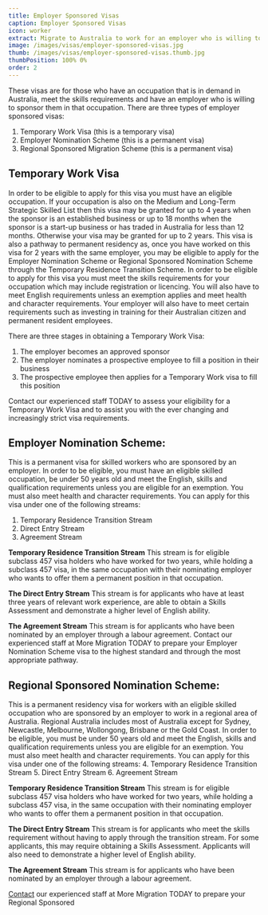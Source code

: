 ```yaml
---
title: Employer Sponsored Visas
caption: Employer Sponsored Visas
icon: worker
extract: Migrate to Australia to work for an employer who is willing to sponsor you
image: /images/visas/employer-sponsored-visas.jpg
thumb: /images/visas/employer-sponsored-visas.thumb.jpg
thumbPosition: 100% 0%
order: 2
---
```

These visas are for those who have an occupation that is in demand in Australia, meet the skills requirements and have an employer who is willing to sponsor them in that occupation.
There are three types of employer sponsored visas:

1.	Temporary Work Visa (this is a temporary visa)
2.	Employer Nomination Scheme (this is a permanent visa)
3.	Regional Sponsored Migration Scheme (this is a permanent visa)

## Temporary Work Visa
In order to be eligible to apply for this visa you must have an eligible occupation. If your occupation is also on the Medium and Long-Term Strategic Skilled List then this visa may be granted for up to 4 years when the sponsor is an established business or up to 18 months when the sponsor is a start-up business or has traded in Australia for less than 12 months. Otherwise your visa may be granted for up to 2 years.
This visa is also a pathway to permanent residency as, once you have worked on this visa for 2 years with the same employer, you may be eligible to apply for the Employer Nomination Scheme or Regional Sponsored Nomination Scheme through the Temporary Residence Transition Scheme.
In order to be eligible to apply for this visa you must meet the skills requirements for your occupation which may include registration or licencing.  You will also have to meet English requirements unless an exemption applies and meet health and character requirements. Your employer will also have to meet certain requirements such as investing in training for their Australian citizen and permanent resident employees.

There are three stages in obtaining a Temporary Work Visa:

1.	The employer becomes an approved sponsor
2.	The employer nominates a prospective employee to fill a position in their business
3.	The prospective employee then applies for a Temporary Work visa to fill this position

Contact our experienced staff TODAY to assess your eligibility for a Temporary Work Visa and to assist you with the ever changing and increasingly strict visa requirements.

## Employer Nomination Scheme:
This is a permanent visa for skilled workers who are sponsored by an employer.
In order to be eligible, you must have an eligible skilled occupation, be under 50 years old and meet the English, skills and qualification requirements unless you are eligible for an exemption. You must also meet health and character requirements.
You can apply for this visa under one of the following streams:

1.	Temporary Residence Transition Stream
2.	Direct Entry Stream
3.	Agreement Stream

**Temporary Residence Transition Stream**
This stream is for eligible subclass 457 visa holders who have worked for two years, while holding a subclass 457 visa, in the same occupation with their nominating employer who wants to offer them a permanent position in that occupation.

**The Direct Entry Stream**
This stream is for applicants who have at least three years of relevant work experience, are able to obtain a Skills Assessment and demonstrate a higher level of English ability.

**The Agreement Stream**
This stream is for applicants who have been nominated by an employer through a labour agreement.
Contact our experienced staff at More Migration TODAY to prepare your Employer Nomination Scheme visa to the highest standard and through the most appropriate pathway.

## Regional Sponsored Nomination Scheme:
This is a permanent residency visa for workers with an eligible skilled occupation who are sponsored by an employer to work in a regional area of Australia. Regional Australia includes most of Australia except for Sydney, Newcastle, Melbourne, Wollongong, Brisbane or the Gold Coast.
In order to be eligible, you must be under 50 years old and meet the English, skills and qualification requirements unless you are eligible for an exemption. You must also meet health and character requirements.
You can apply for this visa under one of the following streams:
4.	Temporary Residence Transition Stream
5.	Direct Entry Stream
6.	Agreement Stream

**Temporary Residence Transition Stream**
This stream is for eligible subclass 457 visa holders who have worked for two years, while holding a subclass 457 visa, in the same occupation with their nominating employer who wants to offer them a permanent position in that occupation.

**The Direct Entry Stream**
This stream is for applicants who meet the skills requirement without having to apply through the transition stream. For some applicants, this may require obtaining a Skills Assessment. Applicants will also need to demonstrate a higher level of English ability.

**The Agreement Stream**
This stream is for applicants who have been nominated by an employer through a labour agreement.

[Contact](/contact) our experienced staff at More Migration TODAY to prepare your Regional Sponsored

